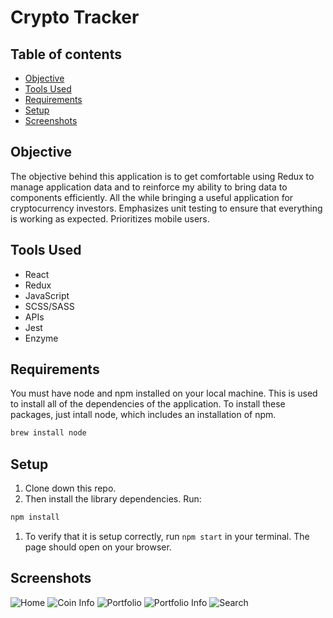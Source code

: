 # Crypto Tracker

## Table of contents
* [Objective](#Objective)
* [Tools Used](#Tools-Used)
* [Requirements](#Requirements)
* [Setup](#Setup)
* [Screenshots](#Screenshots) 

## Objective
  
  The objective behind this application is to get comfortable using Redux to manage application data and to reinforce my ability to bring data to components efficiently. All the while bringing a useful application for cryptocurrency investors. Emphasizes unit testing to ensure that everything is working as expected. Prioritizes mobile users.

## Tools Used

- React
- Redux
- JavaScript
- SCSS/SASS
- APIs
- Jest
- Enzyme

## Requirements

You must have node and npm installed on your local machine. This is used to install all of the dependencies of the application. To install these packages, just intall node, which includes an installation of npm.

```bash
brew install node
```

## Setup

1. Clone down this repo.
1. Then install the library dependencies. Run:

```bash
npm install
```
1. To verify that it is setup correctly, run `npm start` in your terminal. The page should open on your browser.

## Screenshots
![Home](https://github.com/bradybridges/crypto-tracker/blob/master/src/Images/home.png)
![Coin Info](https://user-images.githubusercontent.com/25031031/72751082-cfb54100-3b7b-11ea-8578-8485de9f2603.png)
![Portfolio](https://github.com/bradybridges/crypto-tracker/blob/master/src/Images/portfolio.png)
![Portfolio Info](https://github.com/bradybridges/crypto-tracker/blob/master/src/Images/portfoliovalue.png)
![Search](https://github.com/bradybridges/crypto-tracker/blob/master/src/Images/search.png)

